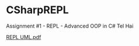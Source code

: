 # CSharpREPL
Assignment #1 - REPL - Advanced OOP in C# Tel Hai  


[REPL UML.pdf](https://github.com/YoelL/CSharpREPL/files/1029342/REPL.UML.pdf)
